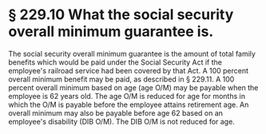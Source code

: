 # § 229.10   What the social security overall minimum guarantee is.

The social security overall minimum guarantee is the amount of total family benefits which would be paid under the Social Security Act if the employee's railroad service had been covered by that Act. A 100 percent overall minimum benefit may be paid, as described in § 229.11. A 100 percent overall minimum based on age (age O/M) may be payable when the employee is 62 years old. The age O/M is reduced for age for months in which the O/M is payable before the employee attains retirement age. An overall minimum may also be payable before age 62 based on an employee's disability (DIB O/M). The DIB O/M is not reduced for age.




